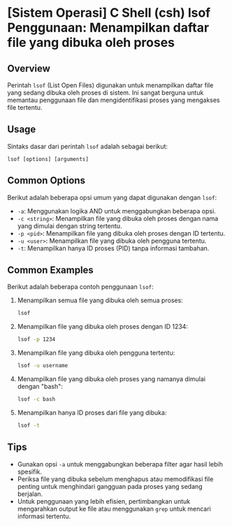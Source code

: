 # [Sistem Operasi] C Shell (csh) lsof Penggunaan: Menampilkan daftar file yang dibuka oleh proses

## Overview
Perintah `lsof` (List Open Files) digunakan untuk menampilkan daftar file yang sedang dibuka oleh proses di sistem. Ini sangat berguna untuk memantau penggunaan file dan mengidentifikasi proses yang mengakses file tertentu.

## Usage
Sintaks dasar dari perintah `lsof` adalah sebagai berikut:

```
lsof [options] [arguments]
```

## Common Options
Berikut adalah beberapa opsi umum yang dapat digunakan dengan `lsof`:

- `-a`: Menggunakan logika AND untuk menggabungkan beberapa opsi.
- `-c <string>`: Menampilkan file yang dibuka oleh proses dengan nama yang dimulai dengan string tertentu.
- `-p <pid>`: Menampilkan file yang dibuka oleh proses dengan ID tertentu.
- `-u <user>`: Menampilkan file yang dibuka oleh pengguna tertentu.
- `-t`: Menampilkan hanya ID proses (PID) tanpa informasi tambahan.

## Common Examples
Berikut adalah beberapa contoh penggunaan `lsof`:

1. Menampilkan semua file yang dibuka oleh semua proses:
   ```bash
   lsof
   ```

2. Menampilkan file yang dibuka oleh proses dengan ID 1234:
   ```bash
   lsof -p 1234
   ```

3. Menampilkan file yang dibuka oleh pengguna tertentu:
   ```bash
   lsof -u username
   ```

4. Menampilkan file yang dibuka oleh proses yang namanya dimulai dengan "bash":
   ```bash
   lsof -c bash
   ```

5. Menampilkan hanya ID proses dari file yang dibuka:
   ```bash
   lsof -t
   ```

## Tips
- Gunakan opsi `-a` untuk menggabungkan beberapa filter agar hasil lebih spesifik.
- Periksa file yang dibuka sebelum menghapus atau memodifikasi file penting untuk menghindari gangguan pada proses yang sedang berjalan.
- Untuk penggunaan yang lebih efisien, pertimbangkan untuk mengarahkan output ke file atau menggunakan `grep` untuk mencari informasi tertentu.